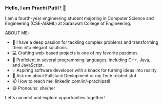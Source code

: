### Hello, I am Prachi Patil ! 👋
I am a fourth-year engineering student majoring in Computer Science and Engineering (CSE-AI&ML) at Saraswati College of Engineering.

ABOUT ME:
- 🧠 I have a deep passion for tackling complex problems and transforming them into elegant solutions.
- 💻 Crafting web-based projects is one of my favorite pastimes.
- 💪 Proficient in several programming languages, including C++, Java, and JavaScript.
- 💡 Aspiring software developer with a knack for turning ideas into reality.  
- 💬 Ask me about Fullstack Devlopment or my Tech related stuf.
- 📫 How to reach me: linkedin.com/in/-prachipatil
- 😄 Pronouns: she/her


Let's connect and explore opportunities together!
